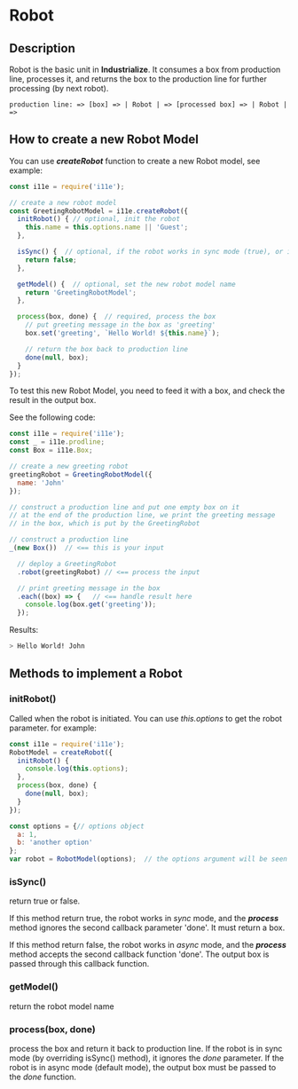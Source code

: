 # Robot

## Description
Robot is the basic unit in **Industrialize**. It consumes a box from production line, processes it, and returns the box to the production line for further processing (by next robot).

````
production line: => [box] => | Robot | => [processed box] => | Robot | =>
````

## How to create a new Robot Model

You can use ***createRobot*** function to create a new Robot model, see example:

````javascript
const i11e = require('i11e');

// create a new robot model
const GreetingRobotModel = i11e.createRobot({
  initRobot() { // optional, init the robot
    this.name = this.options.name || 'Guest';
  },

  isSync() {  // optional, if the robot works in sync mode (true), or in async mode (false). default false
    return false;
  },

  getModel() {  // optional, set the new robot model name
    return 'GreetingRobotModel';  
  },

  process(box, done) {  // required, process the box
    // put greeting message in the box as 'greeting'
    box.set('greeting', `Hello World! ${this.name}`);

    // return the box back to production line
    done(null, box);
  }
});
````

To test this new Robot Model, you need to feed it with a box, and check the result in the output box.

See the following code:
````javascript
const i11e = require('i11e');
const _ = i11e.prodline;
const Box = i11e.Box;

// create a new greeting robot
greetingRobot = GreetingRobotModel({
  name: 'John'
});

// construct a production line and put one empty box on it
// at the end of the production line, we print the greeting message
// in the box, which is put by the GreetingRobot

// construct a production line
_(new Box())  // <== this is your input

  // deploy a GreetingRobot
  .robot(greetingRobot) // <== process the input

  // print greeting message in the box
  .each((box) => {   // <== handle result here
    console.log(box.get('greeting'));
  });
````

Results:

````sh
> Hello World! John
````

## Methods to implement a Robot

### initRobot()

Called when the robot is initiated. You can use *this.options* to get the robot parameter. for example:

````javascript
const i11e = require('i11e');
RobotModel = createRobot({
  initRobot() {
    console.log(this.options);
  },
  process(box, done) {
    done(null, box);  
  }
});

const options = {// options object
  a: 1,
  b: 'another option'
};
var robot = RobotModel(options);  // the options argument will be seen in initRobot() method as *this.options*
````

### isSync()

return true or false.

If this method return true, the robot works in *sync* mode, and the ***process*** method ignores the second callback parameter 'done'. It must return a box.

If this method return false, the robot works in *async* mode, and the ***process*** method accepts the second callback function 'done'. The output box is passed through this callback function.

### getModel()

return the robot model name

### process(box, done)

process the box and return it back to production line. If the robot is in sync mode (by overriding isSync() method), it ignores the *done* parameter. If the robot is in async mode (default mode), the output box must be passed to the *done* function.

 
